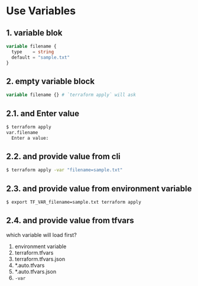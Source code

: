 # Use Variables

## 1. variable blok

```terraform
variable filename {
  type    = string
  default = "sample.txt"
}
```

## 2. empty variable block

```terraform
variable filename {} # `terraform apply` will ask
```

## 2.1. and Enter value

```sh
$ terraform apply
var.filename
  Enter a value: 
```

## 2.2. and provide value from cli

```sh
$ terraform apply -var "filename=sample.txt"
```

## 2.3. and provide value from environment variable

```sh
$ export TF_VAR_filename=sample.txt terraform apply
```

## 2.4. and provide value from tfvars

which variable will load first?

1. environment variable
2. terraform.tfvars
3. terraform.tfvars.json
4. *.auto.tfvars
5. *.auto.tfvars.json
6. `-var`
